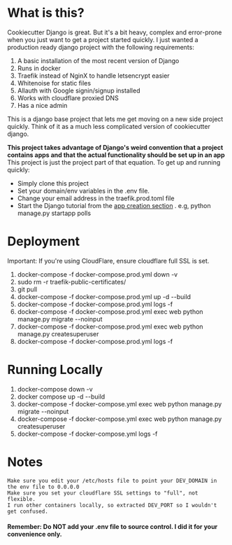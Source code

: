 # What is this?
Cookiecutter Django is great. But it's a bit heavy, complex and error-prone when you just
want to get a project started quickly. I just wanted a production ready django project with
the following requirements: 

1) A basic installation of the most recent version of Django
2) Runs in docker
3) Traefik instead of NginX to handle letsencrypt easier
4) Whitenoise for static files
5) Allauth with Google signin/signup installed
6) Works with cloudflare proxied DNS
7) Has a nice admin

This is a django base project that lets me get moving on a new side project quickly. 
Think of it as a much less complicated version of cookiecutter django.

**This project takes advantage of Django's weird convention that a project contains 
apps and that the actual functionality should be set up in an app** This project is 
just the project part of that equation. To get up and running quickly:

 - Simply clone this project
 - Set your domain/env variables in the .env file.
 - Change your email address in the traefik.prod.toml file
 - Start the Django tutorial from the [app creation section](https://docs.djangoproject.com/en/4.1/intro/tutorial01/#creating-the-polls-app)
   . e.g, python manage.py startapp polls



# Deployment
Important: If you're using CloudFlare, ensure cloudflare full SSL is set.

1) docker-compose -f docker-compose.prod.yml down -v
2) sudo rm -r traefik-public-certificates/
3) git pull
4) docker-compose -f docker-compose.prod.yml up -d --build
5) docker-compose -f docker-compose.prod.yml logs -f
6) docker-compose -f docker-compose.prod.yml exec web python manage.py migrate --noinput
7) docker-compose -f docker-compose.prod.yml exec web python manage.py createsuperuser
8) docker-compose -f docker-compose.prod.yml logs -f

# Running Locally

1) docker-compose down -v 
2) docker compose up -d --build
3) docker-compose -f docker-compose.yml exec web python manage.py migrate --noinput
4) docker-compose -f docker-compose.yml exec web python manage.py createsuperuser
5) docker-compose -f docker-compose.yml logs -f


# Notes
    Make sure you edit your /etc/hosts file to point your DEV_DOMAIN in the env file to 0.0.0.0
    Make sure you set your cloudflare SSL settings to "full", not flexible.
    I run other containers locally, so extracted DEV_PORT so I wouldn't get confused. 

#### Remember: Do **NOT** add your .env file to source control. I did it for your convenience only. 
